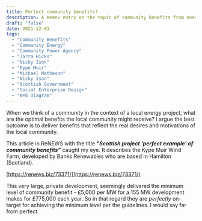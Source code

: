 ```yaml
---
title: Perfect community benefits?
description: A memex entry on the topic of community benefits from energy projects
draft: "false"
date: 2021-12-01
tags:
  - "Community Benefits"
  - "Community Energy"
  - "Community Power Agency"
  - "Jarra Hicks"
  - "Nicky Ison"
  - "Kype Muir"
  - "Michael Matheson"
  - "Nicky Ison"
  - "Scottish Government"
  - "Social Enterprise Design"
  - "Web Diagram"
---
```


When we think of a community in the context of a local energy project, what are the optimal benefits the local community might receive? I argue the best outcome is to deliver benefits that reflect the real desires and motivations of the local community.

This article in ReNEWS with the title **_"Scottish project 'perfect example' of community benefits"_** caught my eye. It describes the Kype Muir Wind Farm, developed by Banks Renewables who are based in Hamilton (Scotland).

[https://renews.biz/73371/](https://renews.biz/73371/)

This very large, private development, seemingly delivered the minimum level of community benefit - £5,000 per MW for a 155 MW development makes for £775,000 each year. So in that regard they are _perfectly_ on-target for achieving the minimum level per the guidelines. I would say far from perfect.
